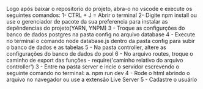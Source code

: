 Logo após baixar o repositorio do projeto, abra-o no vscode e execute os seguintes comandos:
 1- CTRL + J = Abrir o terminal
 2- Digite npm install ou use o gerenciador de pacote da sua preferencia para instalar as depêndencias do projeto(YARN, YNPM)
 3 - Troque as configurções do banco de dados postgres na pasta config no arquivo database
 4 - Execute no terminal o comando node database.js dentro da pasta config para subir o banco de dados e as tabelas
 5 - Na pasta controller, altere as configurações do banco de dados do pool
 6 - No arquivo routes, troque o caminho de export das funções - require('caminho relativo do arquivo controller')
 3 - Entre na pasta server e incie o servidor escrevendo o seguinte comando no terminal:
    a. npm run dev
4 - Rode o html abrindo o arquivo no navegador ou use a extensão Live Server
5 - Cadastre o usuário

